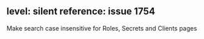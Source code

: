 level: silent
reference: issue 1754
---
Make search case insensitive for Roles, Secrets and Clients pages